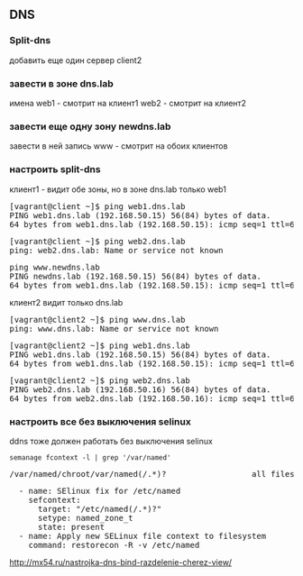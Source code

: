 ## DNS
### Split-dns

добавить еще один сервер client2

### завести в зоне dns.lab 

имена
web1 - смотрит на клиент1
web2 - смотрит на клиент2

### завести еще одну зону newdns.lab

завести в ней запись
www - смотрит на обоих клиентов

### настроить split-dns

клиент1 - видит обе зоны, но в зоне dns.lab только web1

<pre>
[vagrant@client ~]$ ping web1.dns.lab
PING web1.dns.lab (192.168.50.15) 56(84) bytes of data.
64 bytes from web1.dns.lab (192.168.50.15): icmp_seq=1 ttl=64 time=0.010 ms
</pre>

<pre>
[vagrant@client ~]$ ping web2.dns.lab
ping: web2.dns.lab: Name or service not known
</pre>

<pre>
ping www.newdns.lab
PING newdns.lab (192.168.50.15) 56(84) bytes of data.
64 bytes from web1.dns.lab (192.168.50.15): icmp_seq=1 ttl=64 time=0.014 ms
</pre>

клиент2 видит только dns.lab

<pre>
[vagrant@client2 ~]$ ping www.dns.lab
ping: www.dns.lab: Name or service not known
</pre>

<pre>
[vagrant@client2 ~]$ ping web1.dns.lab
PING web1.dns.lab (192.168.50.15) 56(84) bytes of data.
64 bytes from web1.dns.lab (192.168.50.15): icmp_seq=1 ttl=64 time=0.349 ms
</pre>

<pre>
[vagrant@client2 ~]$ ping web2.dns.lab
PING web2.dns.lab (192.168.50.16) 56(84) bytes of data.
64 bytes from web2.dns.lab (192.168.50.16): icmp_seq=1 ttl=64 time=0.018 ms
</pre>

### настроить все без выключения selinux

ddns тоже должен работать без выключения selinux

`semanage fcontext -l | grep '/var/named'`

<pre>
/var/named/chroot/var/named(/.*)?                  all files          system_u:object_r:named_zone_t:s0
</pre>

<pre>
  - name: SElinux fix for /etc/named
    sefcontext:
      target: "/etc/named(/.*)?"
      setype: named_zone_t
      state: present
  - name: Apply new SELinux file context to filesystem
    command: restorecon -R -v /etc/named
</pre>

http://mx54.ru/nastrojka-dns-bind-razdelenie-cherez-view/
